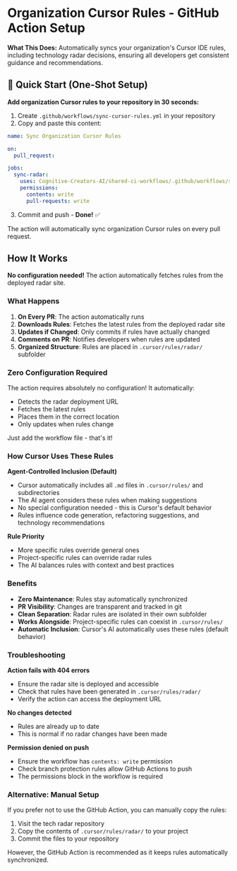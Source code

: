 # Organization Cursor Rules - GitHub Action Setup

**What This Does:** Automatically syncs your organization's Cursor IDE rules, including technology radar decisions, ensuring all developers get consistent guidance and recommendations.

## 🚀 Quick Start (One-Shot Setup)

**Add organization Cursor rules to your repository in 30 seconds:**

1. Create `.github/workflows/sync-cursor-rules.yml` in your repository
2. Copy and paste this content:

```yaml
name: Sync Organization Cursor Rules

on:
  pull_request:

jobs:
  sync-radar:
    uses: Cognitive-Creators-AI/shared-ci-workflows/.github/workflows/sync-org-cursor-rules.yml@main
    permissions:
      contents: write
      pull-requests: write
```

3. Commit and push - **Done!** ✅

The action will automatically sync organization Cursor rules on every pull request.

## How It Works

**No configuration needed!** The action automatically fetches rules from the deployed radar site.

### What Happens

1. **On Every PR**: The action automatically runs
2. **Downloads Rules**: Fetches the latest rules from the deployed radar site
3. **Updates if Changed**: Only commits if rules have actually changed
4. **Comments on PR**: Notifies developers when rules are updated
5. **Organized Structure**: Rules are placed in `.cursor/rules/radar/` subfolder

### Zero Configuration Required

The action requires absolutely no configuration! It automatically:
- Detects the radar deployment URL
- Fetches the latest rules
- Places them in the correct location
- Only updates when rules change

Just add the workflow file - that's it!

### How Cursor Uses These Rules

**Agent-Controlled Inclusion (Default)**
- Cursor automatically includes all `.md` files in `.cursor/rules/` and subdirectories
- The AI agent considers these rules when making suggestions
- No special configuration needed - this is Cursor's default behavior
- Rules influence code generation, refactoring suggestions, and technology recommendations

**Rule Priority**
- More specific rules override general ones
- Project-specific rules can override radar rules
- The AI balances rules with context and best practices

### Benefits

- **Zero Maintenance**: Rules stay automatically synchronized
- **PR Visibility**: Changes are transparent and tracked in git
- **Clean Separation**: Radar rules are isolated in their own subfolder
- **Works Alongside**: Project-specific rules can coexist in `.cursor/rules/`
- **Automatic Inclusion**: Cursor's AI automatically uses these rules (default behavior)

### Troubleshooting

**Action fails with 404 errors**
- Ensure the radar site is deployed and accessible
- Check that rules have been generated in `.cursor/rules/radar/`
- Verify the action can access the deployment URL

**No changes detected**
- Rules are already up to date
- This is normal if no radar changes have been made

**Permission denied on push**
- Ensure the workflow has `contents: write` permission
- Check branch protection rules allow GitHub Actions to push
- The permissions block in the workflow is required

### Alternative: Manual Setup

If you prefer not to use the GitHub Action, you can manually copy the rules:

1. Visit the tech radar repository
2. Copy the contents of `.cursor/rules/radar/` to your project
3. Commit the files to your repository

However, the GitHub Action is recommended as it keeps rules automatically synchronized.
